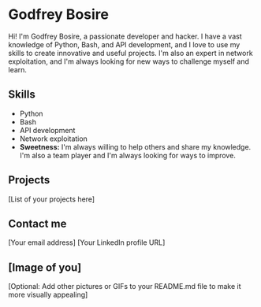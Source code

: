 # Godfrey Bosire

Hi! I'm Godfrey Bosire, a passionate developer and hacker. I have a vast knowledge of Python, Bash, and API development, and I love to use my skills to create innovative and useful projects. I'm also an expert in network exploitation, and I'm always looking for new ways to challenge myself and learn.

## Skills

* Python
* Bash
* API development
* Network exploitation
* **Sweetness:** I'm always willing to help others and share my knowledge. I'm also a team player and I'm always looking for ways to improve.

## Projects

[List of your projects here]

## Contact me

[Your email address]
[Your LinkedIn profile URL]

## [Image of you]

[Optional: Add other pictures or GIFs to your README.md file to make it more visually appealing]
